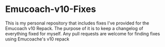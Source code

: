 # Emucoach-v10-Fixes
This is my personal repository that includes fixes I've provided for the Emucoach v10 Repack. The purpose of it is to keep a changelog of everything fixed for myself. Any pull requests are welcome for finding fixes using Emucoache's v10 repack
